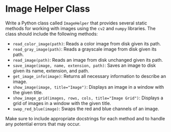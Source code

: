 # Image Helper Class

Write a Python class called `ImageHelper` that provides several static methods for working with images using the `cv2` and `numpy` libraries. The class should include the following methods:

- `read_color_image(path)`: Reads a color image from disk given its path.
- `read_gray_image(path)`: Reads a grayscale image from disk given its path.
- `read_image(path)`: Reads an image from disk unchanged given its path.
- `save_image(image, name, extension, path)`: Saves an image to disk given its name, extension, and path.
- `get_image_info(image)`: Returns all necessary information to describe an image.
- `show_image(image, title="Image")`: Displays an image in a window with the given title.
- `show_image_grid(images, rows, cols, title="Image Grid")`: Displays a grid of images in a window with the given title.
- `swap_red_blue(image)`: Swaps the red and blue channels of an image.

Make sure to include appropriate docstrings for each method and to handle any potential errors that may occur.

